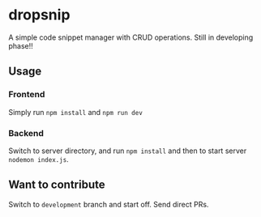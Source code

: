 # dropsnip
A simple code snippet manager with CRUD operations. Still in developing phase!!

## Usage

### Frontend 
Simply run 
`npm install` and `npm run dev`

### Backend
Switch to server directory, and run `npm install` and then to start server `nodemon index.js`.

## Want to contribute
Switch to `development` branch and start off. Send direct PRs.
